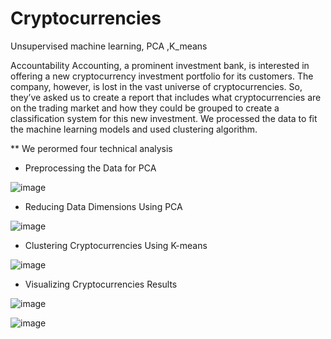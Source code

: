 # Cryptocurrencies
Unsupervised machine learning, PCA ,K_means

Accountability Accounting, a prominent investment bank, is interested in offering a new cryptocurrency investment portfolio for its customers. The company, however, is lost in the vast universe of cryptocurrencies. So, they’ve asked us to create a report that includes what cryptocurrencies are on the trading market and how they could be grouped to create a classification system for this new investment.
We processed the data to fit the machine learning models and used clustering algorithm. 

** We perormed four technical analysis 

- Preprocessing the Data for PCA

![image](https://user-images.githubusercontent.com/92646311/185838803-49b9d5a3-9855-43ca-9970-f2f38c02c3f3.png)

- Reducing Data Dimensions Using PCA

![image](https://user-images.githubusercontent.com/92646311/185838736-77d168bf-f2cb-46be-9af2-29f5b44cbc92.png)

- Clustering Cryptocurrencies Using K-means

![image](https://user-images.githubusercontent.com/92646311/185838978-f54d41ac-4904-4933-bcd8-24863b9206d5.png)

- Visualizing Cryptocurrencies Results

![image](https://user-images.githubusercontent.com/92646311/185838663-fa2668a9-51f1-4fea-b54b-1ed634565b8e.png)


![image](https://user-images.githubusercontent.com/92646311/185838683-2ad8ac66-4734-4b9b-b7a8-b661514547a2.png)
